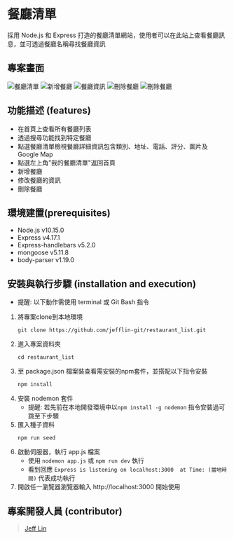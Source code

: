 # 餐廳清單
採用 Node.js 和 Express 打造的餐廳清單網站，使用者可以在此站上查看餐廳訊息，並可透過餐廳名稱尋找餐廳資訊

## 專案畫面
![餐廳清單](https://i.imgur.com/AKR7ts0.png)
![新增餐廳](https://i.imgur.com/bi36LB0.png)
![餐廳資訊](https://i.imgur.com/sAvWvsB.png)
![刪除餐廳](https://i.imgur.com/yvj5uRs.png)
![刪除餐廳](https://i.imgur.com/YD2HabN.png)


## 功能描述 (features)
- 在首頁上查看所有餐廳列表
- 透過搜尋功能找到特定餐廳
- 點選餐廳清單檢視餐廳詳細資訊包含類別、地址、電話、評分、圖片及 Google Map
- 點選左上角"我的餐廳清單"返回首頁
- 新增餐廳
- 修改餐廳的資訊
- 刪除餐廳

## 環境建置(prerequisites)
- Node.js v10.15.0
- Express v4.17.1
- Express-handlebars v5.2.0
- mongoose v5.11.8
- body-parser v1.19.0

## 安裝與執行步驟 (installation and execution)
- 提醒: 以下動作需使用 terminal 或 Git Bash 指令
1. 將專案clone到本地環境
   ```
   git clone https://github.com/jefflin-git/restaurant_list.git
   ```
2. 進入專案資料夾
   ```
   cd restaurant_list
   ```
3. 至 package.json 檔案裝查看需安裝的npm套件，並搭配以下指令安裝
   ```
   npm install
   ```
4. 安裝 nodemon 套件
   - 提醒: 若先前在本地開發環境中以`npm install -g nodemon` 指令安裝過可跳至下步驟
5. 匯入種子資料
    ```
    npm run seed
    ```
6. 啟動伺服器，執行 app.js 檔案
   - 使用 `nodemon app.js` 或 `npm run dev` 執行
   - 看到回應 `Express is listening on localhost:3000  at Time: (當地時間)` 代表成功執行
7. 開啟任一瀏覽器瀏覽器輸入 http://localhost:3000 開始使用

## 專案開發人員 (contributor)
> [Jeff Lin](https://github.com/jefflin-git)
